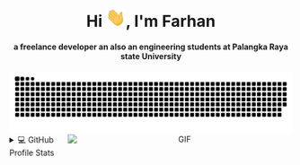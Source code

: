 <div align="center">
<h1 align="center">Hi <img width="35" src="https://github.com/1999AZZAR/1999AZZAR/blob/main/resources/img/waving.gif">, I'm Farhan</h1>
<h4 align="center">a freelance developer an also an engineering students at Palangka Raya state University</h4>
</div>

<div align="center">
  <a href="#">
  <img  src="https://github.com/1999AZZAR/1999AZZAR/blob/main/resources/img/grid-snake.svg"
       alt="snake" /></a>
</div>
<div align="center">
       <a target="_blank" align="center">
  <img align="right" top="500" height="300" width="400" alt="GIF" src="https://media.giphy.com/media/SWoSkN6DxTszqIKEqv/giphy.gif">
</a>
</div>

<details> 
  <summary>💻 GitHub Profile Stats</summary>
  <div>
  <samp>
    <h2 align="center"> Github stats </h2>
      <br/>
    <details open>
  <summary><h3>Languages</h3></summary>
            <p align="center">
        <a href="https://github.com/farhan-hidayat/">
          <img src="https://github-readme-stats.vercel.app/api/top-langs/?username=farhan-hidayat&langs_count=6&theme=gruvbox&layout=compact&hide_border=true"
          alt="farhan-hidayat :: overall Top Langs " /></a>
      </p>
        <p align="center">
          <a href="https://github.com/farhan-hidayat/">
          <img width="45%" src="https://github-profile-summary-cards.vercel.app/api/cards/repos-per-language?username=farhan-hidayat&theme=gruvbox&layout=compact&hide_border=true"
          alt="farhan-hidayat :: Top Langs by repo" />
          <img width="45%" src="https://github-profile-summary-cards.vercel.app/api/cards/most-commit-language?username=farhan-hidayat&theme=gruvbox&layout=compact&hide_border=true"
          alt="farhan-hidayat :: Top Langs by commit" />
          </a>
        </p>
</details>
    <details open>
  <summary><h3>stasistic</h3></summary>
        <p align="center">
          <a href="https://github.com/farhan-hidayat/">
          <img width="49.5%" src="https://github-readme-stats.vercel.app/api?username=farhan-hidayat&show_icons=true&theme=gruvbox&hide_border=true" />
          <img width="49.5%" src="https://github-readme-streak-stats.herokuapp.com/?user=farhan-hidayat&theme=gruvbox&hide_border=true" />
          </a>
       </p>
     <br>
     </samp>
  </div>    
</details>
